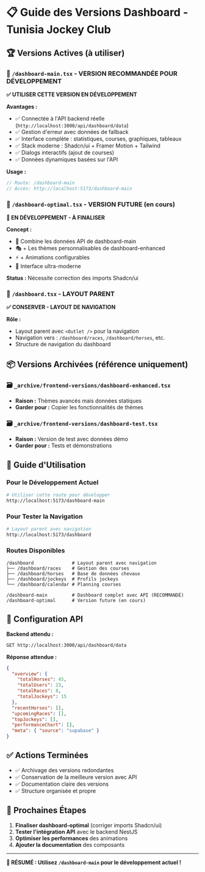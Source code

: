 # 📋 Guide des Versions Dashboard - Tunisia Jockey Club

## 🏆 Versions Actives (à utiliser)

### 🎯 `/dashboard-main.tsx` - VERSION RECOMMANDÉE POUR DÉVELOPPEMENT
**✅ UTILISER CETTE VERSION EN DÉVELOPPEMENT**

**Avantages :**
- ✅ Connectée à l'API backend réelle (`http://localhost:3000/api/dashboard/data`)
- ✅ Gestion d'erreur avec données de fallback
- ✅ Interface complète : statistiques, courses, graphiques, tableaux
- ✅ Stack moderne : Shadcn/ui + Framer Motion + Tailwind
- ✅ Dialogs interactifs (ajout de courses)
- ✅ Données dynamiques basées sur l'API

**Usage :**
```typescript
// Route: /dashboard-main
// Accès: http://localhost:5173/dashboard-main
```

### 🚀 `/dashboard-optimal.tsx` - VERSION FUTURE (en cours)
**🔧 EN DÉVELOPPEMENT - À FINALISER**

**Concept :**
- 🎨 Combine les données API de dashboard-main
- 🎭 + Les thèmes personnalisables de dashboard-enhanced
- ⚡ + Animations configurables
- 🎪 Interface ultra-moderne

**Status :** Nécessite correction des imports Shadcn/ui

### 📂 `/dashboard.tsx` - LAYOUT PARENT
**✅ CONSERVER - LAYOUT DE NAVIGATION**

**Rôle :**
- Layout parent avec `<Outlet />` pour la navigation
- Navigation vers : `/dashboard/races`, `/dashboard/horses`, etc.
- Structure de navigation du dashboard

## 📦 Versions Archivées (référence uniquement)

### 🗃️ `_archive/frontend-versions/dashboard-enhanced.tsx`
- **Raison :** Thèmes avancés mais données statiques
- **Garder pour :** Copier les fonctionnalités de thèmes

### 🗃️ `_archive/frontend-versions/dashboard-test.tsx`
- **Raison :** Version de test avec données démo
- **Garder pour :** Tests et démonstrations

## 🎯 Guide d'Utilisation

### Pour le Développement Actuel
```bash
# Utiliser cette route pour développer
http://localhost:5173/dashboard-main
```

### Pour Tester la Navigation
```bash
# Layout parent avec navigation
http://localhost:5173/dashboard
```

### Routes Disponibles
```
/dashboard              # Layout parent avec navigation
├── /dashboard/races    # Gestion des courses  
├── /dashboard/horses   # Base de données chevaux
├── /dashboard/jockeys  # Profils jockeys
└── /dashboard/calendar # Planning courses

/dashboard-main         # Dashboard complet avec API (RECOMMANDÉ)
/dashboard-optimal      # Version future (en cours)
```

## 🔧 Configuration API

**Backend attendu :**
```bash
GET http://localhost:3000/api/dashboard/data
```

**Réponse attendue :**
```json
{
  "overview": {
    "totalHorses": 45,
    "totalUsers": 23, 
    "totalRaces": 8,
    "totalJockeys": 15
  },
  "recentHorses": [],
  "upcomingRaces": [],
  "topJockeys": [],
  "performanceChart": [],
  "meta": { "source": "supabase" }
}
```

## ✅ Actions Terminées

- ✅ Archivage des versions redondantes
- ✅ Conservation de la meilleure version avec API
- ✅ Documentation claire des versions
- ✅ Structure organisée et propre

## 🚀 Prochaines Étapes

1. **Finaliser dashboard-optimal** (corriger imports Shadcn/ui)
2. **Tester l'intégration API** avec le backend NestJS
3. **Optimiser les performances** des animations
4. **Ajouter la documentation** des composants

---

**🎯 RÉSUMÉ : Utilisez `/dashboard-main` pour le développement actuel !**
